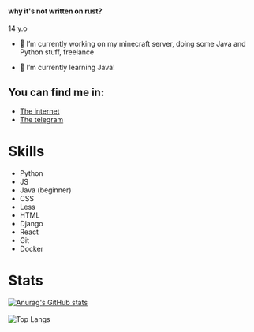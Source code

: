 #### why it's not written on rust?

14 y.o

- 🔭 I’m currently working on my minecraft server, doing some Java and Python stuff, freelance
  
- 🌱 I’m currently learning Java!

## You can find me in:
- [The internet](https://lubaskin.site)
- [The telegram](https://t.me/LUBASKIN_CODE)

# Skills

- Python
- JS
- Java (beginner)
- CSS
- Less
- HTML
- Django
- React
- Git
- Docker

# Stats


[![Anurag's GitHub stats](https://github-readme-stats.vercel.app/api?username=lubaskinc0de&theme=tokyonight)](https://github.com/anuraghazra/github-readme-stats)
<br>
<br>
![Top Langs](https://github-readme-stats.vercel.app/api/top-langs/?username=lubaskinc0de&theme=tokyonight)
